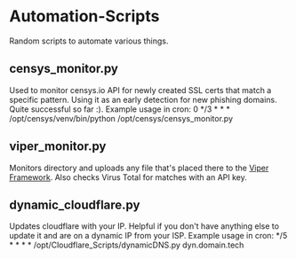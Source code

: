# Automation-Scripts
Random scripts to automate various things.


## censys_monitor.py
Used to monitor censys.io API for newly created SSL certs that match a specific pattern. Using it as an early detection for new phishing domains. Quite successful so far :).
Example usage in cron:
    0 */3 * * * /opt/censys/venv/bin/python /opt/censys/censys_monitor.py
    
## viper_monitor.py
Monitors directory and uploads any file that's placed there to the [Viper Framework](https://github.com/viper-framework/viper). Also checks Virus Total for matches with an API key.

## dynamic_cloudflare.py
Updates cloudflare with your IP. Helpful if you don't have anything else to update it and are on a dynamic IP from your ISP. 
Example usage in cron:
    */5 * * * * /opt/Cloudflare_Scripts/dynamicDNS.py dyn.domain.tech
